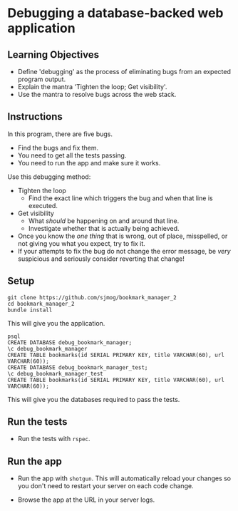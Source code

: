 # Debugging a database-backed web application

## Learning Objectives

- Define 'debugging' as the process of eliminating bugs from an expected program output.
- Explain the mantra 'Tighten the loop; Get visibility'.
- Use the mantra to resolve bugs across the web stack.

## Instructions

In this program, there are five bugs.

- Find the bugs and fix them.
- You need to get all the tests passing.
- You need to run the app and make sure it works.

Use this debugging method:

- Tighten the loop
  - Find the exact line which triggers the bug and when that line is executed.
- Get visibility
  - What _should_ be happening on and around that line.
  - Investigate whether that is actually being achieved.
- Once you know the _one thing_ that is wrong, out of place, misspelled, or not giving you what you expect, try to fix it.
- If your attempts to fix the bug do not change the error message, be _very_ suspicious and seriously consider reverting that change!


## Setup

```
git clone https://github.com/sjmog/bookmark_manager_2
cd bookmark_manager_2
bundle install
```

This will give you the application.

```
psql
CREATE DATABASE debug_bookmark_manager;
\c debug_bookmark_manager
CREATE TABLE bookmarks(id SERIAL PRIMARY KEY, title VARCHAR(60), url VARCHAR(60));
CREATE DATABASE debug_bookmark_manager_test;
\c debug_bookmark_manager_test
CREATE TABLE bookmarks(id SERIAL PRIMARY KEY, title VARCHAR(60), url VARCHAR(60));
```

This will give you the databases required to pass the tests.

## Run the tests

- Run the tests with `rspec`.

## Run the app

- Run the app with `shotgun`.  This will automatically reload your changes so you don't need to restart your server on each code change.

- Browse the app at the URL in your server logs.
